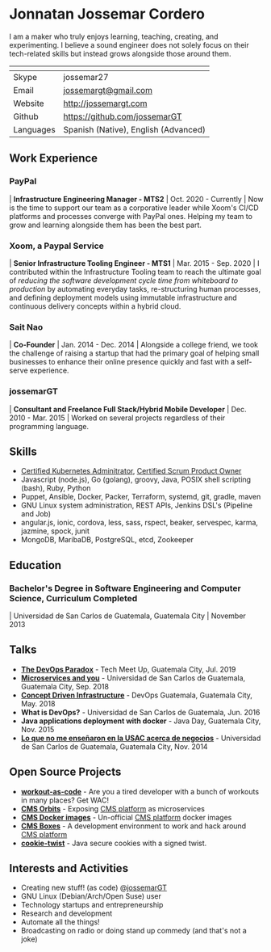 # Jonnatan Jossemar Cordero

I am a maker who truly enjoys learning, teaching, creating, and experimenting.
I believe a sound engineer does not solely focus on their tech-related skills
but instead grows alongside those around them.

| <!-- -->                | <!-- -->
| ---                     | ---
| Skype                   | jossemar27
| Email                   | jossemargt@gmail.com
| Website                 | <http://jossemargt.com>
| Github                  | <https://github.com/jossemarGT>
| Languages               | Spanish (Native), English (Advanced)

## Work Experience

### PayPal

| **Infrastructure Engineering Manager - MTS2**
| Oct. 2020 - Currently
| Now is the time to support our team as a corporative leader while Xoom's CI/CD
platforms and processes converge with PayPal ones. Helping my team to grow and
learning alongside them has been the best part.

### Xoom, a Paypal Service

| **Senior Infrastructure Tooling Engineer - MTS1**
| Mar. 2015 - Sep. 2020
| I contributed within the Infrastructure Tooling team to reach the ultimate
goal of *reducing the software development cycle time from whiteboard to
production* by automating everyday tasks, re-structuring human processes, and
defining deployment models using immutable infrastructure and continuous
delivery concepts within a hybrid cloud.

### Sait Nao

| **Co-Founder**
| Jan. 2014 - Dec. 2014
| Alongside a college friend, we took the challenge of raising a startup that
had the primary goal of helping small businesses to enhance their online
presence quickly and fast with a self-serve experience.

### jossemarGT

| **Consultant and Freelance Full Stack/Hybrid Mobile Developer**
| Dec. 2010 - Mar. 2015
| Worked on several projects regardless of their programming language.

## Skills

- [Certified Kubernetes Adminitrator](https://www.credly.com/badges/b0e6f8e1-5480-4d86-98a3-68a77e78b88a), [Certified Scrum Product Owner](https://bcert.me/bc/html/show-badge.html?b=bguqpmhl)
- Javascript (node.js), Go (golang), groovy, Java, POSIX shell scripting (bash), Ruby, Python
- Puppet, Ansible, Docker, Packer, Terraform, systemd, git, gradle, maven
- GNU Linux system administration, REST APIs, Jenkins DSL's (Pipeline and Job)
- angular.js, ionic, cordova, less, sass, rspect, beaker, servespec, karma, jazmine, spock, junit
- MongoDB, MaribaDB, PostgreSQL, etcd, Zookeeper

## Education

### Bachelor's Degree in Software Engineering and Computer Science, Curriculum Completed

| Universidad de San Carlos de Guatemala, Guatemala City
| November 2013

## Talks

- **[The DevOps Paradox](https://jossemargt.github.io/pandoc-slides/static/the-devops-paradox)** - Tech Meet Up, Guatemala City, Jul. 2019
- **[Microservices and you](https://jossemargt.github.io/pandoc-slides/static/microservices-and-you)** - Universidad de San Carlos de Guatemala, Guatemala City, Sep. 2018
- **[Concept Driven Infrastructure](https://jossemargt.github.io/pandoc-slides/static/concept-driven-infrastructure)** - DevOps Guatemala, Guatemala City, May. 2018
- **What is DevOps?** - Universidad de San Carlos de Guatemala, Jun. 2016
- **Java applications deployment with docker** - Java Day, Guatemala City, Nov. 2015
- **[Lo que no me enseñaron en la USAC acerca de negocios](https://prezi.com/pueqzdtyv4ck/lo-que-no-me-ensenaro-en-la-usac-acerca-de-negocios/)** - Universidad de San Carlos de Guatemala, Guatemala City, Nov. 2014

## Open Source Projects

- **[workout-as-code](https://github.com/jossemarGT/workout-as-code)** - Are you a tired developer with a bunch of workouts in many places? Get WAC!
- **[CMS Orbits](https://github.com/cms-orbits)** - Exposing [CMS platform](https://github.com/cms-dev/cms) as microservices
- **[CMS Docker images](https://github.com/cms-orbits/cms-docker-images)** -  Un-official [CMS platform](https://github.com/cms-dev/cms) docker images
- **[CMS Boxes](https://github.com/cms-orbits/cms-boxes)** - A development environment to work and hack around [CMS platform](https://github.com/cms-dev/cms)
- **[cookie-twist](https://github.com/jossemarGT/cookie-twist)** - Java secure cookies with a signed twist.

## Interests and Activities

- Creating new stuff! (as code) @[jossemarGT](http://github.com/jossemargt)
- GNU Linux (Debian/Arch/Open Suse) user
- Technology startups and entrepreneurship
- Research and development
- Automate all the things!
- Broadcasting on radio or doing stand up commedy (and that's not a joke)
